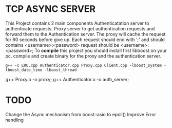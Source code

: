 
# TCP ASYNC SERVER

This Project contains 2 main components
Authenticatation server to authenticate requests.
Proxy server to get authentication requests and forward them to the Authentication server.
The proxy will cache the request for 60 seconds before give up.
Each request should end with ';' and should contains \<username>:\<password>
request should be \<username>:\<password>;
To **compile** this project you should install first libboost on your pc.
compile and create binary for the proxy and the authentication server.

    g++ -c LRU.cpp Authenticator.cpp Proxy.cpp Client.cpp -lboost_system -lboost_date_time -lboost_thread

g++ Proxy.o  -o proxy;
g++ Authenticator.o -o auth_server;

# TODO
Change the Async mechanism from boost::asio to epoll()
Improve Error handling
